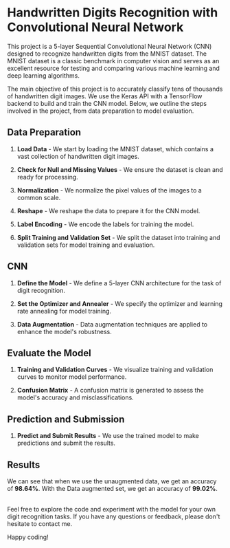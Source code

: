 # Handwritten Digits Recognition with Convolutional Neural Network

This project is a 5-layer Sequential Convolutional Neural Network (CNN) designed to recognize handwritten digits from the MNIST dataset. The MNIST dataset is a classic benchmark in computer vision and serves as an excellent resource for testing and comparing various machine learning and deep learning algorithms.

The main objective of this project is to accurately classify tens of thousands of handwritten digit images. We use the Keras API with a TensorFlow backend to build and train the CNN model. Below, we outline the steps involved in the project, from data preparation to model evaluation.


## Data Preparation
1. **Load Data** - We start by loading the MNIST dataset, which contains a vast collection of handwritten digit images.

2. **Check for Null and Missing Values** - We ensure the dataset is clean and ready for processing.

3. **Normalization** - We normalize the pixel values of the images to a common scale.

4. **Reshape** - We reshape the data to prepare it for the CNN model.

5. **Label Encoding** - We encode the labels for training the model.

6. **Split Training and Validation Set** - We split the dataset into training and validation sets for model training and evaluation.

## CNN
1. **Define the Model** - We define a 5-layer CNN architecture for the task of digit recognition.

2. **Set the Optimizer and Annealer** - We specify the optimizer and learning rate annealing for model training.

3. **Data Augmentation** - Data augmentation techniques are applied to enhance the model's robustness.

## Evaluate the Model
1. **Training and Validation Curves** - We visualize training and validation curves to monitor model performance.

2. **Confusion Matrix** - A confusion matrix is generated to assess the model's accuracy and misclassifications.

## Prediction and Submission
1. **Predict and Submit Results** - We use the trained model to make predictions and submit the results.

## Results
We can see that when we use the unaugmented data, we get an accuracy of **98.64%**.
With the Data augmented set, we get an accuracy of **99.02%**.

<br>
Feel free to explore the code and experiment with the model for your own digit recognition tasks. If you have any questions or feedback, please don't hesitate to contact me.

Happy coding!

